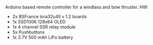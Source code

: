 Arduino based remote controller for a windlass and bow thruster.
HW:
* 2x BSFrance lora32u4II v 1.2 boards
* 1x SSD1306 128x64 OLED
* 1x 4 channel SSR relay module
* 5x Pushbuttons
* 1x 3.7V 500 mAh LiPo battery